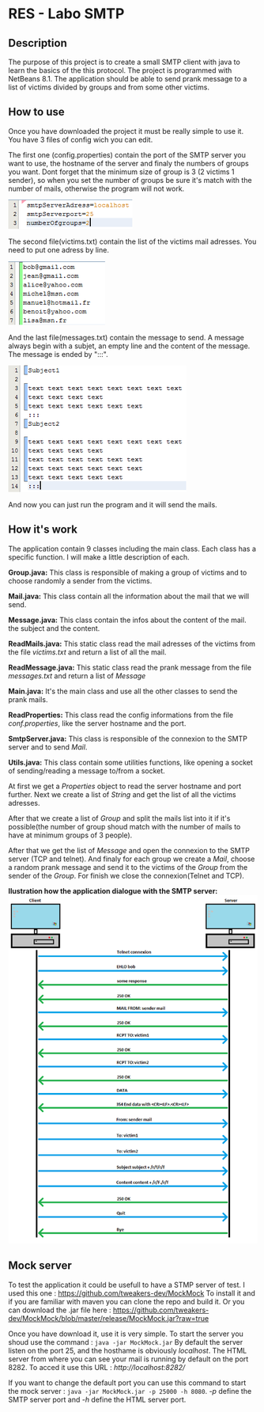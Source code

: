 RES - Labo SMTP
===================

Description
-------------
The purpose of this project is to create a small SMTP client with java to learn the basics of the this protocol.
The project is programmed with NetBeans 8.1.
The application should be able to send prank message to a list of victims divided by groups and from some other victims.

How to use
-------------
Once you have downloaded the project it must be really simple to use it.
You have 3 files of config wich you can edit.

The first one (config.properties) contain the port of the SMTP server you want to use,
the hostname of the server and finaly the numbers of groups you want. Dont forget that the minimum size of group
is 3 (2 victims 1 sender), so when you set the number of groups be sure it's match with the number of mails, otherwise
the program will not work. 

![config.png](/figures/config.png "File 1")

The second file(victims.txt) contain the list of the victims mail adresses. You need to put one adress by line.

![victims.png](/figures/victims.png "File 2")

And the last file(messages.txt) contain the message to send. A message always begin with a subjet, an empty line and the content
of the message. The message is ended by ":::".

![messages.png](/figures/messages.png "File 3")

And now you can just run the program and it will send the mails.

How it's work
-------------

The application contain 9 classes including the main class.
Each class has a specific function. I will make a little description of each.

**Group.java:**
This class is responsible of making a group of victims and to choose randomly a sender from the victims.

**Mail.java:**
This class contain all the information about the mail that we will send.

**Message.java:**
This class contain the infos about the content of the mail. the subject and the content.

**ReadMails.java:**
This static class read the mail adresses of the victims from the file *victims.txt* and return a list of all the mail.

**ReadMessage.java:**
This static class read the prank message from the file *messages.txt* and return a list of *Message*

**Main.java:**
It's the main class and use all the other classes to send the prank mails.

**ReadProperties:**
This class read the config informations from the file *conf.properties*, like the server hostname and the port.

**SmtpServer.java:**
This class is responsible of the connexion to the SMTP server and to send *Mail*.

**Utils.java:**
This class contain some utilities functions, like opening a socket of sending/reading a message to/from a socket.

At first we get a *Properties* object to read the server hostname and port further. Next we create a list of *String* and get the
list of all the victims adresses.

After that we create a list of *Group* and split the mails list into it if it's possible(the number of group
shoud match with the number of mails to have at minimum groups of 3 people).

After that we get the list of *Message* and open the connexion to the SMTP server (TCP and telnet).
And finaly for each group we create a *Mail*, choose a random prank message and send it to the victims of the *Group* from the sender of the *Group*.
For finish we close the connexion(Telnet and TCP).

**Ilustration how the application dialogue with the SMTP server:**
![dialogue.png](/figures/dialogue.png "File 3")

Mock server
-------------
To test the application it could be usefull to have a STMP server of test.
I used this one : https://github.com/tweakers-dev/MockMock
To install it and if you are familiar with maven you can clone the repo and build it.
Or you can download the .jar file here : https://github.com/tweakers-dev/MockMock/blob/master/release/MockMock.jar?raw=true

Once you have download it, use it is very simple. To start the server you shoud use the command : ```java -jar MockMock.jar```
By default the server listen on the port 25, and the hosthame is obviously *localhost*.
The HTML server from where you can see your mail is running by default on the port 8282. To acced it use this URL : *http://localhost:8282/*

If you want to change the default port you can use this command to start the mock server : ```java -jar MockMock.jar -p 25000 -h 8080```.
*-p* define the SMTP server port and *-h* define the HTML server port.